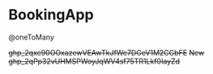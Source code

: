 # BookingApp
@oneToMany

~~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~~
~~New~~
~~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~~
